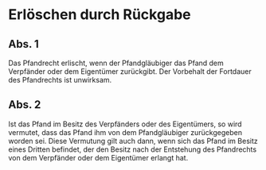 # Erlöschen durch Rückgabe



## Abs. 1

 Das Pfandrecht erlischt, wenn der Pfandgläubiger das Pfand dem Verpfänder oder dem Eigentümer zurückgibt. Der Vorbehalt der Fortdauer des Pfandrechts ist unwirksam.

## Abs. 2

 Ist das Pfand im Besitz des Verpfänders oder des Eigentümers, so wird vermutet, dass das Pfand ihm von dem Pfandgläubiger zurückgegeben worden sei. Diese Vermutung gilt auch dann, wenn sich das Pfand im Besitz eines Dritten befindet, der den Besitz nach der Entstehung des Pfandrechts von dem Verpfänder oder dem Eigentümer erlangt hat. 

